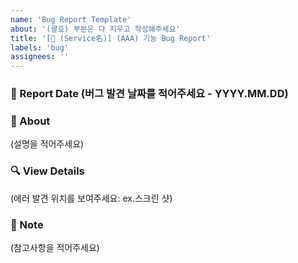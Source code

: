 ```yaml
---
name: 'Bug Report Template'
about: '(괄호) 부분은 다 지우고 작성해주세요'
title: '[🚨 (Service名)] (AAA) 기능 Bug Report'
labels: 'bug'
assignees: ''
---
```


### 🚨 Report Date (버그 발견 날짜를 적어주세요 - YYYY.MM.DD)

### 📢 About
(설명을 적어주세요)

### 🔍 View Details
(에러 발견 위치를 보여주세요: ex.스크린 샷)

### 🔖 Note
(참고사항을 적어주세요)

<!-- Branch Naming: fix/기능/#이슈 번호 -->